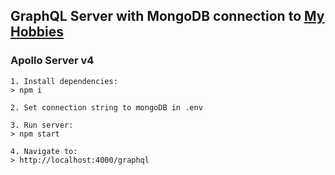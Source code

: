 ## GraphQL Server with MongoDB connection to [My Hobbies](https://github.com/iurii-kyrylenko/hobbies)

### Apollo Server v4

```
1. Install dependencies:
> npm i

2. Set connection string to mongoDB in .env

3. Run server:
> npm start

4. Navigate to:
> http://localhost:4000/graphql
```
